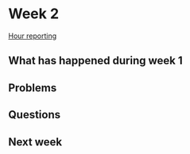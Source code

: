 # Week 2

[Hour reporting](/documentation/Hour_reporting.md)

## What has happened during week 1


## Problems


## Questions


## Next week


